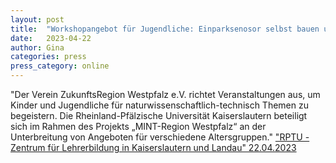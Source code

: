 ```yaml
---
layout: post
title:  "Workshopangebot für Jugendliche: Einparksenosor selbst bauen und programmieren"
date:   2023-04-22 
author: Gina
categories: press
press_category: online
---
```

"Der Verein ZukunftsRegion Westpfalz e.V. richtet Veranstaltungen aus, um Kinder und Jugendliche für naturwissenschaftlich-technisch Themen zu begeistern. Die Rheinland-Pfälzische Universität Kaiserslautern beteiligt sich im Rahmen des Projekts „MINT-Region Westpfalz“ an der Unterbreitung von Angeboten für verschiedene Altersgruppen."
<a href="https://rptu.de/zfl-zlb/projekte/digitallz/llluedu/teilprojekte-fulll/workshopangebot-fuer-jugendliche">"RPTU - Zentrum für Lehrerbildung in Kaiserslautern und Landau" 22.04.2023</a>
